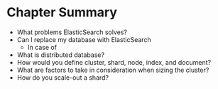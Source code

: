 # Chapter Summary #

* What problems ElasticSearch solves?
* Can I replace my database with ElasticSearch
  * In case of 
* What is distributed database?
* How would you define cluster, shard, node, index, and document?
* What are factors to take in consideration when sizing the cluster?
* How do you scale-out a shard?
